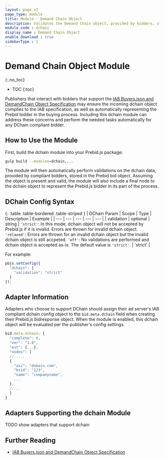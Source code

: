 ```yaml
---
layout: page_v2
page_type: module
title: Module - Demand Chain Object
description: Validates the Demand Chain object, provided by bidders, stored in the Prebid bid object.
module_code : dchain
display_name : Demand Chain Object
enable_download : true
sidebarType : 1
---
```


# Demand Chain Object Module

{:.no_toc}

* TOC
{:toc}

Publishers that interact with bidders that support the [IAB Buyers.json and DemandChain Object Specification](https://iabtechlab.com/buyers-json-demand-chain/) may  ensure the incoming dchain object complies to the IAB specification, as well as automatically representing the Prebid bidder in the buying process.  Including this dchain module can address these concerns and perform the needed tasks automatically for any DChain compliant bidder.

## How to Use the Module

First, build the dchain module into your Prebid.js package:

```bash
gulp build --modules=dchain,...
```

The module will then automatically perform validations on the dchain data, provided by compliant bidders, stored in the Prebid bid object.  Assuming the object is present and valid, the module will also include a final node to the dchain object to represent the Prebid.js bidder in its part of the process.

## DChain Config Syntax

{: .table .table-bordered .table-striped }
| DChain Param | Scope | Type | Description | Example |
| --- | --- | --- | --- | --- |
| validation | optional | string | `'strict'`: In this mode, dchain object will not be accepted by Prebid.js if it is invalid. Errors are thrown for invalid dchain object. `'relaxed'`: Errors are thrown for an invalid dchain object but the invalid dchain object is still accpeted. `'off'`: No validations are performed and dchain object is accepted as-is. The default value is `'strict'`. | 'strict' |

For example:

```javascript
pbjs.setConfig({
  "dchain": {
    "validation": "strict"
  }
});
```

## Adapter Information

Adapters who choose to support DChain should assign their ad server's IAB compliant dchain config object to the `bid.meta.dchain` field when creating their Prebid.js bidresponse object.  When the module is enabled, this dchain object will be evaluated per the publisher's config settings.

```javascript
bid.meta.dchain: {
  "complete": 0,
  "ver": "1.0",
  "ext": {...},
  "nodes": [
  // ...,
  {
    "asi": "domain.com",
    "bsid": "123",
    "name": "companyname",
    ...
  },
  //...
  ]
}
```

## Adapters Supporting the dchain Module

TODO show adapters that support dchain

## Further Reading

* [IAB Buyers.json and DemandChain Object Specification](https://iabtechlab.com/buyers-json-demand-chain/)
